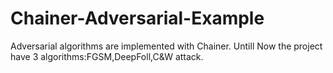 # Chainer-Adversarial-Example
Adversarial algorithms are implemented with Chainer.
Untill Now the project have 3 algorithms:FGSM,DeepFoll,C&W attack.
